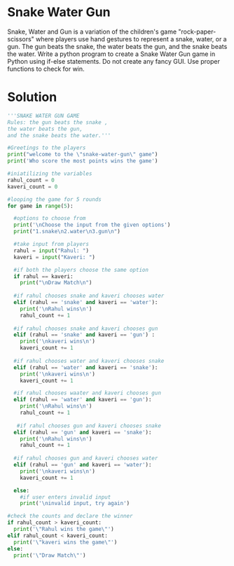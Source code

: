 # Snake Water Gun
Snake, Water and Gun is a variation of the children's game "rock-paper-scissors" where players use hand gestures to represent a snake, water, or a gun. The gun beats the snake, the water beats the gun, and the snake beats the water.
Write a python program to create a Snake Water Gun game in Python using if-else statements. Do not create any fancy GUI. Use proper functions to check for win.
# Solution
```python
'''SNAKE WATER GUN GAME
Rules: the gun beats the snake ,
the water beats the gun, 
and the snake beats the water.'''

#Greetings to the players
print("welcome to the \"snake-water-gun\" game")
print('Who score the most points wins the game')

#iniatilizing the variables
rahul_count = 0
kaveri_count = 0

#looping the game for 5 rounds
for game in range(5):

  #options to choose from
  print('\nChoose the input from the given options')
  print("1.snake\n2.water\n3.gun\n")

  #take input from players
  rahul = input("Rahul: ")
  kaveri = input("Kaveri: ")

  #if both the players choose the same option  
  if rahul == kaveri:
    print("\nDraw Match\n")
    
  #if rahul chooses snake and kaveri chooses water 
  elif (rahul == 'snake' and kaveri == 'water'):
    print('\nRahul wins\n')
    rahul_count += 1
    
  #if rahul chooses snake and kaveri chooses gun 
  elif (rahul == 'snake' and kaveri == 'gun') :
    print('\nkaveri wins\n')
    kaveri_count += 1
    
  #if rahul chooses water and kaveri chooses snake 
  elif (rahul == 'water' and kaveri == 'snake'):
    print('\nkaveri wins\n')
    kaveri_count += 1

  #if rahul chooses waater and kaveri chooses gun 
  elif (rahul == 'water' and kaveri == 'gun'):
    print('\nRahul wins\n')
    rahul_count += 1  
    
   #if rahul chooses gun and kaveri chooses snake 
  elif (rahul == 'gun' and kaveri == 'snake'):
    print('\nRahul wins\n')
    rahul_count += 1
    
  #if rahul chooses gun and kaveri chooses water 
  elif (rahul == 'gun' and kaveri == 'water'):
    print('\nkaveri wins\n')
    kaveri_count += 1

  else: 
    #if user enters invalid input
    print('\ninvalid input, try again')

#check the counts and declare the winner
if rahul_count > kaveri_count:
  print('\"Rahul wins the game\"')
elif rahul_count < kaveri_count:
  print('\"kaveri wins the game\"')
else:
  print('\"Draw Match\"')

```


